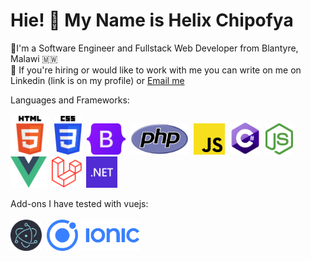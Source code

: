 # Hie! 👋 My Name is Helix Chipofya

:large_blue_circle:I'm a Software Engineer and Fullstack Web Developer from Blantyre, Malawi 🇲🇼<br>
:briefcase: If you're hiring or would like to work with me you can write on me on Linkedin (link is on my profile) or <a href="mailto:wonganichipofya98@gmail.com">Email me</a>


 Languages and Frameworks:<br><br>
  <img src="images/HTML.svg" height="62">&nbsp;
 <img src="images/CSS.svg" height="62">&nbsp;
 <img src="images/Bootstrap.svg" height="50">&nbsp;
  <img src="images/PHP-logo.svg" height="50">&nbsp;
 <img src="images/js.png"  height="50">&nbsp;
 <img src="images/C.png" height="53">&nbsp;
 <img src="images/nodejs.png" height="50">&nbsp;
 <img src="images/vue.png" height="50">&nbsp;
 <img src="images/Laravel.svg" height="50">&nbsp;
 <img src="images/NET.svg" height="50">&nbsp;
 
 Add-ons I have tested with vuejs:
 <br>
 <br>
   <img src="images/Electron.svg" height="50">&nbsp;
     <img src="images/Ionic.svg" height="50">&nbsp;




  
 
 
 

